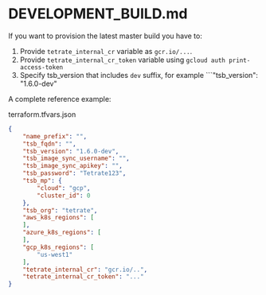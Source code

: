# DEVELOPMENT_BUILD.md

If you want to provision the latest master build you have to:

1. Provide ```tetrate_internal_cr``` variable as ```gcr.io/...```.
2. Provide ```tetrate_internal_cr_token``` variable using ```gcloud auth print-access-token```
3. Specify tsb_version that includes ```dev``` suffix, for example ```"tsb_version": "1.6.0-dev"

A complete reference example:

terraform.tfvars.json
```json
{
    "name_prefix": "",
    "tsb_fqdn": "",
    "tsb_version": "1.6.0-dev",
    "tsb_image_sync_username": "",
    "tsb_image_sync_apikey": "",
    "tsb_password": "Tetrate123",
    "tsb_mp": {
        "cloud": "gcp",
        "cluster_id": 0
    },
    "tsb_org": "tetrate",
    "aws_k8s_regions": [
    ],
    "azure_k8s_regions": [
    ],
    "gcp_k8s_regions": [
        "us-west1"
    ],
    "tetrate_internal_cr": "gcr.io/..",
    "tetrate_internal_cr_token": "..."
}
```
